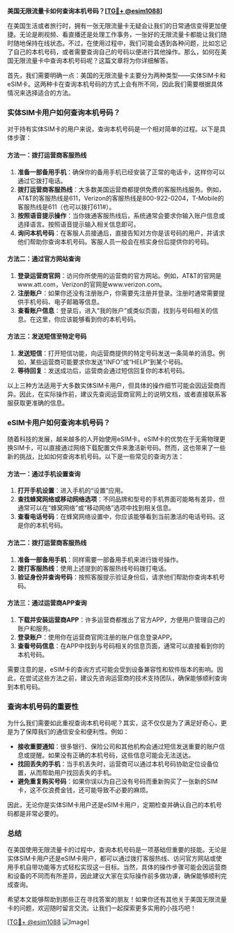 **美国无限流量卡如何查询本机号码？[[TG💪+ @esim1088](https://t.me/s/esim1088)]**

在美国生活或者旅行时，拥有一张无限流量卡无疑会让我们的日常通信变得更加便捷。无论是刷视频、看直播还是处理工作事务，一张好的无限流量卡都能让我们随时随地保持在线状态。不过，在使用过程中，我们可能会遇到各种问题，比如忘记了自己的本机号码，或者需要查询自己的号码以便进行其他操作。那么，如何在美国无限流量卡中查询本机号码呢？这篇文章将为你详细解答。

首先，我们需要明确一点：美国的无限流量卡主要分为两种类型——实体SIM卡和eSIM卡。这两种卡在查询本机号码的方式上会有所不同，因此我们需要根据具体情况来选择适合的方法。

### 实体SIM卡用户如何查询本机号码？

对于持有实体SIM卡的用户来说，查询本机号码是一个相对简单的过程。以下是具体步骤：

#### 方法一：拨打运营商客服热线
1. **准备一部备用手机**：确保你的备用手机已经安装了正常的电话卡，这样你可以通过它拨打电话。
2. **拨打运营商客服热线**：大多数美国运营商都提供免费的客服热线服务。例如，AT&T的客服热线是611，Verizon的客服热线是800-922-0204，T-Mobile的客服热线是611（也可以拨打611#）。
3. **按照语音提示操作**：当你拨通客服热线后，系统通常会要求你输入账户信息或选择语言。按照语音提示输入相关信息即可。
4. **询问本机号码**：在客服人员接通后，直接告知对方你是该号码的用户，并请求他们帮助你查询本机号码。客服人员一般会在核实身份后提供你的号码。

#### 方法二：通过官方网站查询
1. **登录运营商官网**：访问你所使用的运营商的官方网站。例如，AT&T的官网是www.att.com，Verizon的官网是www.verizon.com。
2. **注册账户**：如果你还没有注册账户，你需要先注册并登录。注册时通常需要提供手机号码、电子邮箱等信息。
3. **查看账户信息**：登录后，进入“我的账户”或类似页面，找到与号码相关的信息。在这里，你应该能够看到你的本机号码。

#### 方法三：发送短信至特定号码
1. **发送短信**：打开短信功能，向运营商提供的特定号码发送一条简单的消息。例如，某些运营商可能要求你发送“INFO”或“HELP”到某个号码。
2. **等待回复**：发送成功后，运营商会通过短信回复你的本机号码。

以上三种方法适用于大多数实体SIM卡用户，但具体的操作细节可能会因运营商而异。因此，在实际操作前，建议先查阅运营商官网上的说明文档，或者直接联系客服获取更准确的信息。

### eSIM卡用户如何查询本机号码？

随着科技的发展，越来越多的人开始使用eSIM卡。eSIM卡的优势在于无需物理更换SIM卡，可以直接通过网络下载配置文件来激活新号码。然而，这也带来了一些新的挑战，比如如何查询本机号码。以下是一些常见的查询方法：

#### 方法一：通过手机设置查询
1. **打开手机设置**：进入手机的“设置”应用。
2. **查找蜂窝网络或移动网络选项**：不同品牌和型号的手机界面可能略有差异，但通常可以在“蜂窝网络”或“移动网络”选项中找到相关信息。
3. **查看电话号码**：在蜂窝网络设置中，你应该能够看到当前激活的电话号码。这是你的本机号码。

#### 方法二：拨打运营商客服热线
1. **准备一部备用手机**：同样需要一部备用手机来进行拨号操作。
2. **拨打客服热线**：使用上述提到的客服热线号码拨打电话。
3. **验证身份并查询号码**：按照客服提示验证身份后，请求他们帮助你查询本机号码。

#### 方法三：通过运营商APP查询
1. **下载并安装运营商APP**：许多运营商都推出了官方APP，方便用户管理自己的账户和服务。
2. **登录账户**：使用你在运营商官网注册的账户信息登录APP。
3. **查看号码信息**：在APP中找到与号码相关的信息页面，通常可以直接看到你的本机号码。

需要注意的是，eSIM卡的查询方式可能会受到设备兼容性和软件版本的影响。因此，在尝试这些方法之前，建议先咨询运营商的技术支持团队，确保能够顺利查询到本机号码。

### 查询本机号码的重要性

为什么我们需要如此重视查询本机号码呢？其实，这不仅仅是为了满足好奇心，更是为了保障我们的通信安全和便利性。例如：

- **接收重要通知**：很多银行、保险公司和其他机构会通过短信发送重要的账户信息或提醒。如果没有正确的本机号码，这些信息可能会无法送达。
- **找回丢失的手机**：当手机丢失时，运营商可以通过本机号码协助定位设备位置，从而帮助用户找回丢失的手机。
- **避免重复购买号码**：如果你误以为自己没有号码而重新购买了一张新的SIM卡，这不仅浪费金钱，还可能导致不必要的麻烦。

因此，无论你是实体SIM卡用户还是eSIM卡用户，定期检查并确认自己的本机号码都是非常必要的。

### 总结

在美国使用无限流量卡的过程中，查询本机号码是一项基础但重要的技能。无论是实体SIM卡用户还是eSIM卡用户，都可以通过拨打客服热线、访问官方网站或使用手机自带功能等方式轻松实现这一目标。当然，具体的操作步骤可能会因运营商和设备的不同而有所差异，因此建议大家在实际操作前多做功课，确保能够顺利完成查询。

希望本文能够帮助到那些正在寻找答案的朋友！如果你还有其他关于美国无限流量卡的问题，欢迎随时留言交流。让我们一起探索更多实用的小技巧吧！

[[TG💪+ @esim1088](https://t.me/s/esim1088) ![Image](https://i.postimg.cc/4NQfJmqS/Snipaste-2025-05-13-00-14-12.png)]